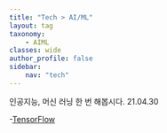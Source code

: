 ```yaml
---
title: "Tech > AI/ML"
layout: tag
taxonomy: 
    - AIML
classes: wide
author_profile: false
sidebar:
    nav: "tech"
---
```

인공지능, 머신 러닝 한 번 해봅시다. 21.04.30

-[TensorFlow](https://lazyduo.github.io/tech/tensorflow/)